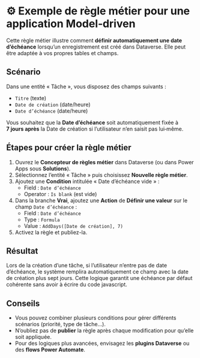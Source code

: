 # ⚙️ Exemple de règle métier pour une application Model‑driven

Cette règle métier illustre comment **définir automatiquement une date
d’échéance** lorsqu’un enregistrement est créé dans Dataverse. Elle
peut être adaptée à vos propres tables et champs.

## Scénario

Dans une entité « Tâche », vous disposez des champs suivants :

- `Titre` (texte)
- `Date de création` (date/heure)
- `Date d’échéance` (date/heure)

Vous souhaitez que la **Date d’échéance** soit automatiquement fixée
à **7 jours après** la Date de création si l’utilisateur n’en saisit
pas lui‑même.

## Étapes pour créer la règle métier

1. Ouvrez le **Concepteur de règles métier** dans Dataverse (ou
   dans Power Apps sous **Solutions**).
2. Sélectionnez l’entité « Tâche » puis choisissez **Nouvelle
   règle métier**.
3. Ajoutez une **Condition** intitulée « Date d’échéance
   vide » :
   - Field : `Date d’échéance`
   - Operator : `Is blank` (est vide)
4. Dans la branche **Vrai**, ajoutez une **Action** de **Définir une
   valeur** sur le champ `Date d’échéance` :
   - Field : `Date d’échéance`
   - Type : `Formula`
   - Value : `AddDays([Date de création], 7)`
5. Activez la règle et publiez-la.

## Résultat

Lors de la création d’une tâche, si l’utilisateur n’entre pas de
date d’échéance, le système remplira automatiquement ce champ avec
la date de création plus sept jours. Cette logique garantit une
échéance par défaut cohérente sans avoir à écrire du code
javascript.

## Conseils

- Vous pouvez combiner plusieurs conditions pour gérer différents
  scénarios (priorité, type de tâche…).
- N’oubliez pas de **publier** la règle après chaque modification
  pour qu’elle soit appliquée.
- Pour des logiques plus avancées, envisagez les **plugins
  Dataverse** ou des **flows Power Automate**.
